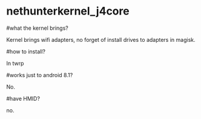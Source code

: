 # nethunterkernel_j4core

#what the kernel brings? 

Kernel brings wifi adapters, no forget of 
install drives to adapters in magisk.

#how to install?

In twrp

#works just to android 8.1?

No.

#have HMID?

no.
